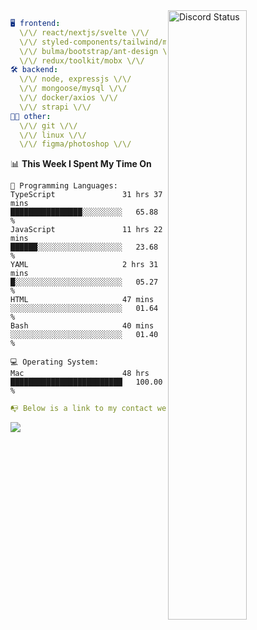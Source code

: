 
<a href="https://discord.com/users/279302975371870218" target="_blank">
    <img width="50%" align="right" alt="Discord Status" src="https://lanyard.cnrad.dev/api/279302975371870218?bg=161B22&borderRadius=5px%205px%200%200&hideTimestamp=true&idleMessage=Just%20chillin%27%20at%20the%20moment&animated=true">
</a>

```yaml
🖥️ frontend: 
  \/\/ react/nextjs/svelte \/\/
  \/\/ styled-components/tailwind/mui/
  \/\/ bulma/bootstrap/ant-design \/\/
  \/\/ redux/toolkit/mobx \/\/
🛠 backend: 
  \/\/ node, expressjs \/\/
  \/\/ mongoose/mysql \/\/
  \/\/ docker/axios \/\/
  \/\/ strapi \/\/
👨‍💻 other: 
  \/\/ git \/\/ 
  \/\/ linux \/\/
  \/\/ figma/photoshop \/\/
```
<!--START_SECTION:waka-->
📊 **This Week I Spent My Time On** 

```text
💬 Programming Languages: 
TypeScript               31 hrs 37 mins      ████████████████░░░░░░░░░   65.88 % 
JavaScript               11 hrs 22 mins      ██████░░░░░░░░░░░░░░░░░░░   23.68 % 
YAML                     2 hrs 31 mins       █░░░░░░░░░░░░░░░░░░░░░░░░   05.27 % 
HTML                     47 mins             ░░░░░░░░░░░░░░░░░░░░░░░░░   01.64 % 
Bash                     40 mins             ░░░░░░░░░░░░░░░░░░░░░░░░░   01.40 % 

💻 Operating System: 
Mac                      48 hrs              █████████████████████████   100.00 % 
```


<!--END_SECTION:waka-->
```yaml
📭 Below is a link to my contact website 
```
<a href="https://mxns.xyz" target="_black"> <img src="https://img.shields.io/badge/website-161B22?style=for-the-badge&logo=About.me&logoColor=white"></img> <a/>
